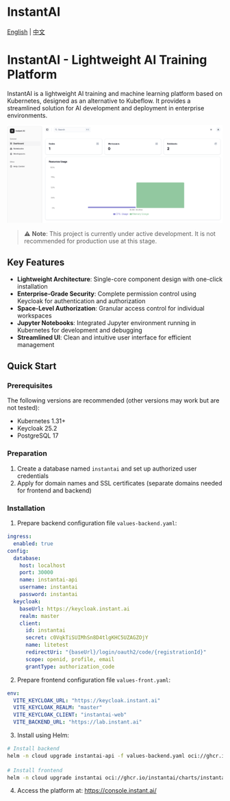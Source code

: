 # InstantAI

[English](#english) | [中文](README-zh.md)

<a name="english"></a>
# InstantAI - Lightweight AI Training Platform

InstantAI is a lightweight AI training and machine learning platform based on Kubernetes, designed as an alternative to Kubeflow. It provides a streamlined solution for AI development and deployment in enterprise environments.

![InstantAI Platform](public/images/instantai-platform.png)

> ⚠️ **Note**: This project is currently under active development. It is not recommended for production use at this stage.

## Key Features

- **Lightweight Architecture**: Single-core component design with one-click installation
- **Enterprise-Grade Security**: Complete permission control using Keycloak for authentication and authorization
- **Space-Level Authorization**: Granular access control for individual workspaces
- **Jupyter Notebooks**: Integrated Jupyter environment running in Kubernetes for development and debugging
- **Streamlined UI**: Clean and intuitive user interface for efficient management

## Quick Start

### Prerequisites

The following versions are recommended (other versions may work but are not tested):

- Kubernetes 1.31+
- Keycloak 25.2
- PostgreSQL 17

### Preparation

1. Create a database named `instantai` and set up authorized user credentials
2. Apply for domain names and SSL certificates (separate domains needed for frontend and backend)

### Installation

1. Prepare backend configuration file `values-backend.yaml`:
```yaml
ingress:
  enabled: true
config:
  database:
    host: localhost
    port: 30000
    name: instantai-api
    username: instantai
    password: instantai
  keycloak:
    baseUrl: https://keycloak.instant.ai
    realm: master
    client:
      id: instantai
      secret: c0VqkTiSUIMhSn8D4tlgKHC5UZAGZOjY
      name: litetest
      redirectUri: "{baseUrl}/login/oauth2/code/{registrationId}"
      scope: openid, profile, email
      grantType: authorization_code
```

2. Prepare frontend configuration file `values-front.yaml`:
```yaml
env:
  VITE_KEYCLOAK_URL: "https://keycloak.instant.ai"
  VITE_KEYCLOAK_REALM: "master"
  VITE_KEYCLOAK_CLIENT: "instantai-web"
  VITE_BACKEND_URL: "https://lab.instant.ai"
```

3. Install using Helm:
```bash
# Install backend
helm -n cloud upgrade instantai-api -f values-backend.yaml oci://ghcr.io/instantai/charts/instantai-api

# Install frontend
helm -n cloud upgrade instantai oci://ghcr.io/instantai/charts/instantai -f values-front.yaml
```

4. Access the platform at: https://console.instant.ai/

